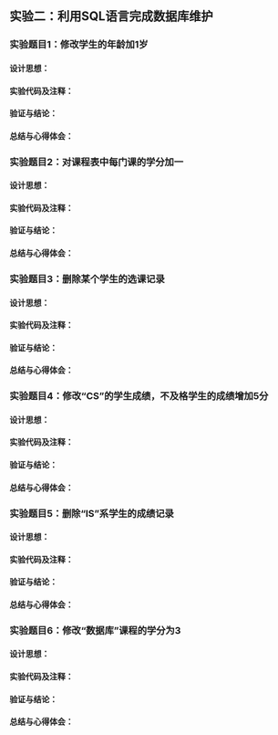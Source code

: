 ## 实验二：利用SQL语言完成数据库维护

### 实验题目1：修改学生的年龄加1岁
#### 设计思想：
#### 实验代码及注释：
#### 验证与结论：
#### 总结与心得体会：

### 实验题目2：对课程表中每门课的学分加一
#### 设计思想：
#### 实验代码及注释：
#### 验证与结论：
#### 总结与心得体会：

### 实验题目3：删除某个学生的选课记录
#### 设计思想：
#### 实验代码及注释：
#### 验证与结论：
#### 总结与心得体会：

### 实验题目4：修改“CS”的学生成绩，不及格学生的成绩增加5分
#### 设计思想：
#### 实验代码及注释：
#### 验证与结论：
#### 总结与心得体会：

### 实验题目5：删除“IS”系学生的成绩记录
#### 设计思想：
#### 实验代码及注释：
#### 验证与结论：
#### 总结与心得体会：

### 实验题目6：修改“数据库”课程的学分为3
#### 设计思想：
#### 实验代码及注释：
#### 验证与结论：
#### 总结与心得体会：